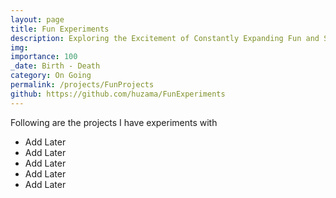 ```yaml
---
layout: page
title: Fun Experiments
description: Exploring the Excitement of Constantly Expanding Fun and Small Experiments 
img: 
importance: 100
_date: Birth - Death
category: On Going
permalink: /projects/FunProjects
github: https://github.com/huzama/FunExperiments
---
```


Following are the projects I have experiments with
<ul>
    <li> Add Later </li>
    <li> Add Later </li>
    <li> Add Later </li>
    <li> Add Later </li>
    <li> Add Later </li>
</ul>